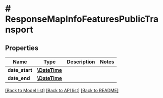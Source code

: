 # # ResponseMapInfoFeaturesPublicTransport

## Properties

Name | Type | Description | Notes
------------ | ------------- | ------------- | -------------
**date_start** | [**\DateTime**](\DateTime.md) |  |
**date_end** | [**\DateTime**](\DateTime.md) |  |

[[Back to Model list]](../../README.md#models) [[Back to API list]](../../README.md#endpoints) [[Back to README]](../../README.md)
